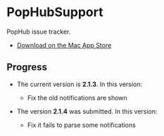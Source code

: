 # PopHubSupport

PopHub issue tracker.

- [Download on the Mac App Store](https://itunes.apple.com/jp/app/pophub/id928494006?mt=12)


## Progress

- The current version is **2.1.3**. In this version:
  - Fix the old notifications are shown

- The version **2.1.4** was submitted. In this version:
  - Fix it fails to parse some notifications
